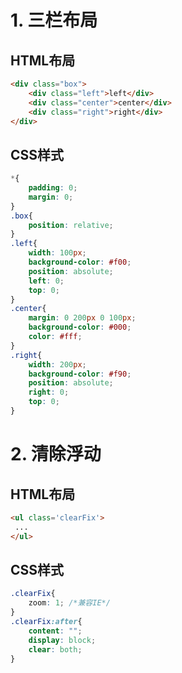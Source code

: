 # 1. 三栏布局

## HTML布局
```html
<div class="box">
    <div class="left">left</div>
    <div class="center">center</div>
    <div class="right">right</div>
</div>
```

## CSS样式

```css
*{
    padding: 0;
    margin: 0;
}
.box{
    position: relative;
}
.left{
    width: 100px;
    background-color: #f00;
    position: absolute;
    left: 0;
    top: 0;
}
.center{
    margin: 0 200px 0 100px;
    background-color: #000;
    color: #fff;
}
.right{
    width: 200px;
    background-color: #f90;
    position: absolute;
    right: 0;
    top: 0;
}
```


# 2. 清除浮动

## HTML布局

```html
<ul class='clearFix'>
 ...
</ul>
```

## CSS样式

```css
.clearFix{
    zoom: 1; /*兼容IE*/
}
.clearFix:after{
    content: "";
    display: block;
    clear: both;
}
```

